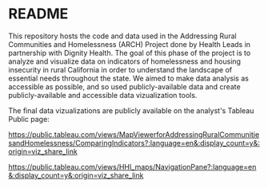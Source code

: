 # README #

This repository hosts the code and data used in the Addressing Rural Communities and Homelessness (ARCH) Project done by Health Leads in partnership with Dignity Health. The goal of this phase of the project is to analyze and visualize data on indicators of homelessness and housing insecurity in rural California in order to understand the landscape of essential needs throughout the state. We aimed to make data analysis as accessible as possible, and so used publicly-available data and create publicly-available and accessible data vizualization tools. 

The final data vizualizations are publicly available on the analyst's Tableau Public page: 

https://public.tableau.com/views/MapViewerforAddressingRuralCommunitiesandHomelessness/ComparingIndicators?:language=en&:display_count=y&:origin=viz_share_link

https://public.tableau.com/views/HHI_maps/NavigationPane?:language=en&:display_count=y&:origin=viz_share_link

